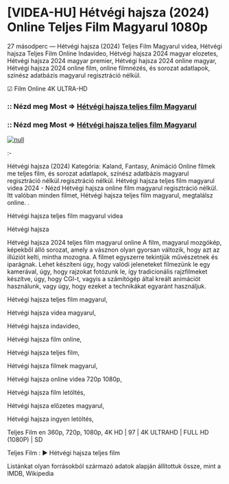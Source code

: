 # [VIDEA-HU] Hétvégi hajsza (2024) Online Teljes Film Magyarul 1080p





27 másodperc — Hétvégi hajsza (2024) Teljes Film Magyarul videa, Hétvégi hajsza Teljes Film Online Indavideo, Hétvégi hajsza 2024 magyar elozetes, Hétvégi hajsza 2024 magyar premier, Hétvégi hajsza 2024 online magyar, Hétvégi hajsza 2024 online film, online filmnézés, és sorozat adatlapok, színész adatbázis magyarul regisztráció nélkül.

☑ Film Online 4K ULTRA-HD

### :: Nézd meg Most => [Hétvégi hajsza teljes film Magyarul](https://t.co/z4ATnfqAia)

### :: Nézd meg Most => [Hétvégi hajsza teljes film Magyarul](https://t.co/z4ATnfqAia)
[![null](https://static.wixstatic.com/media/855a25_043b5abeb4ae4d35ac003198e7fe56ed~mv2.gif)](https://t.co/z4ATnfqAia)

:-

Hétvégi hajsza (2024) Kategória: Kaland, Fantasy, Animáció Online filmek me teljes film, és sorozat adatlapok, színész adatbázis magyarul regisztráció nélkül.regisztráció nélkül. Hétvégi hajsza teljes film magyarul videa 2024 - Nézd Hétvégi hajsza online film magyarul regisztráció nélkül. Itt valóban minden filmet, Hétvégi hajsza teljes film magyarul, megtalálsz online. .

Hétvégi hajsza teljes film magyarul videa

Hétvégi hajsza

Hétvégi hajsza 2024 teljes film magyarul online A film, magyarul mozgókép, képekből álló sorozat, amely a vásznon olyan gyorsan változik, hogy azt az illúziót kelti, mintha mozogna. A filmet egyszerre tekintjük művészetnek és iparágnak. Lehet készíteni úgy, hogy valódi jeleneteket filmezünk le egy kamerával, úgy, hogy rajzokat fotózunk le, így tradicionális rajzfilmeket készítve, úgy, hogy CGI-t, vagyis a számítógép által kreált animációt használunk, vagy úgy, hogy ezeket a technikákat egyaránt használjuk.

Hétvégi hajsza teljes film magyarul,

Hétvégi hajsza videa magyarul,

Hétvégi hajsza indavideo,

Hétvégi hajsza film online,

Hétvégi hajsza teljes film,

Hétvégi hajsza filmek magyarul,

Hétvégi hajsza online videa 720p 1080p,

Hétvégi hajsza film letöltés,

Hétvégi hajsza előzetes magyarul,

Hétvégi hajsza ingyen letöltés,

Teljes Film en 360p, 720p, 1080p, 4K HD | 97 | 4K ULTRAHD | FULL HD (1080P) | SD

Teljes Film : ► Hétvégi hajsza teljes film

Listánkat olyan forrásokból származó adatok alapján állítottuk össze, mint a IMDB, Wikipedia
